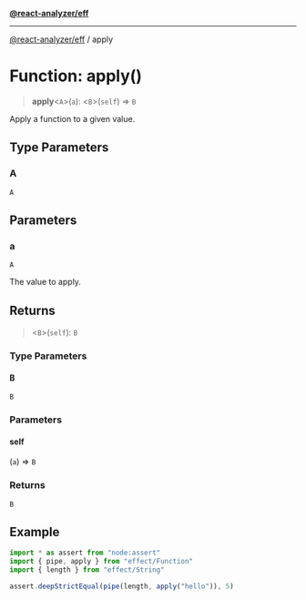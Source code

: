 [**@react-analyzer/eff**](../README.md)

***

[@react-analyzer/eff](../README.md) / apply

# Function: apply()

> **apply**\<`A`\>(`a`): \<`B`\>(`self`) => `B`

Apply a function to a given value.

## Type Parameters

### A

`A`

## Parameters

### a

`A`

The value to apply.

## Returns

> \<`B`\>(`self`): `B`

### Type Parameters

#### B

`B`

### Parameters

#### self

(`a`) => `B`

### Returns

`B`

## Example

```ts
import * as assert from "node:assert"
import { pipe, apply } from "effect/Function"
import { length } from "effect/String"

assert.deepStrictEqual(pipe(length, apply("hello")), 5)
```
